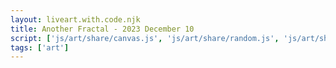 ```yaml
---
layout: liveart.with.code.njk
title: Another Fractal - 2023 December 10
script: ['js/art/share/canvas.js', 'js/art/share/random.js', 'js/art/share/draw_kit.js', 'js/art/latest.js']
tags: ['art']
---
```



